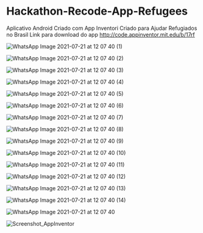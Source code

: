 # Hackathon-Recode-App-Refugees
Aplicativo Android Criado com App Inventori Criado para Ajudar Refugiados no Brasil
Link para download do app http://code.appinventor.mit.edu/b/17rf

![WhatsApp Image 2021-07-21 at 12 07 40 (1)](https://user-images.githubusercontent.com/55591611/126515924-dee4f9b2-384a-4625-89d7-3e49d958cb04.jpeg)

![WhatsApp Image 2021-07-21 at 12 07 40 (2)](https://user-images.githubusercontent.com/55591611/126516060-aa168a40-0fab-43e9-8bf9-24165655b396.jpeg)

![WhatsApp Image 2021-07-21 at 12 07 40 (3)](https://user-images.githubusercontent.com/55591611/126516098-31e4262f-3435-4b16-be86-f2dd4f2e99a9.jpeg)

![WhatsApp Image 2021-07-21 at 12 07 40 (4)](https://user-images.githubusercontent.com/55591611/126516136-4816c184-48da-481d-a009-b23f9a0bf320.jpeg)

![WhatsApp Image 2021-07-21 at 12 07 40 (5)](https://user-images.githubusercontent.com/55591611/126516181-2e4a86d6-1661-4cfd-bb54-a5190c8983e8.jpeg)

![WhatsApp Image 2021-07-21 at 12 07 40 (6)](https://user-images.githubusercontent.com/55591611/126516230-701bab35-9244-440a-8f0b-52d03d6a77fb.jpeg)

![WhatsApp Image 2021-07-21 at 12 07 40 (7)](https://user-images.githubusercontent.com/55591611/126516272-045ba337-99a1-4184-9070-5e3745b848fe.jpeg)

![WhatsApp Image 2021-07-21 at 12 07 40 (8)](https://user-images.githubusercontent.com/55591611/126516304-b58e3ae1-4a16-4547-89f1-892c738dce8c.jpeg)

![WhatsApp Image 2021-07-21 at 12 07 40 (9)](https://user-images.githubusercontent.com/55591611/126516412-09728df1-6c33-4417-9063-b740dd79a95a.jpeg)

![WhatsApp Image 2021-07-21 at 12 07 40 (10)](https://user-images.githubusercontent.com/55591611/126516463-ee17e934-e4cf-422d-bb17-b2e6bf1b022e.jpeg)

![WhatsApp Image 2021-07-21 at 12 07 40 (11)](https://user-images.githubusercontent.com/55591611/126516495-0982a16f-7118-4805-bd5f-1f59de5dcfb5.jpeg)

![WhatsApp Image 2021-07-21 at 12 07 40 (12)](https://user-images.githubusercontent.com/55591611/126516559-4e4a4683-fb36-4c17-bb8f-77370b394cca.jpeg)

![WhatsApp Image 2021-07-21 at 12 07 40 (13)](https://user-images.githubusercontent.com/55591611/126516633-c5ec7f43-2dd9-4e5a-9e1e-7edaa23f1b6c.jpeg)

![WhatsApp Image 2021-07-21 at 12 07 40 (14)](https://user-images.githubusercontent.com/55591611/126516675-a9c49de2-c3a0-4294-9d1a-6e768b04b3f4.jpeg)

![WhatsApp Image 2021-07-21 at 12 07 40](https://user-images.githubusercontent.com/55591611/126516712-d5b6d3da-6a3e-4d1d-86f8-e6bf3bb56b4a.jpeg)

![Screenshot_AppInventor](https://user-images.githubusercontent.com/55591611/126516764-80f9b252-e01a-4686-9b7f-349d3c263705.png)
